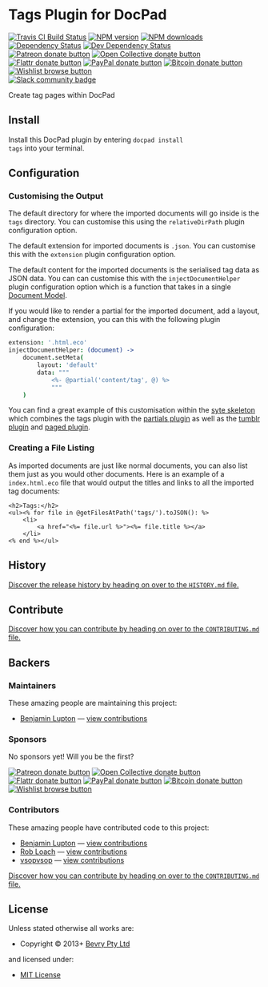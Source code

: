 <!-- TITLE/ -->

<h1>Tags Plugin for DocPad</h1>

<!-- /TITLE -->


<!-- BADGES/ -->

<span class="badge-travisci"><a href="http://travis-ci.org/docpad/docpad-plugin-tags" title="Check this project's build status on TravisCI"><img src="https://img.shields.io/travis/docpad/docpad-plugin-tags/master.svg" alt="Travis CI Build Status" /></a></span>
<span class="badge-npmversion"><a href="https://npmjs.org/package/docpad-plugin-tags" title="View this project on NPM"><img src="https://img.shields.io/npm/v/docpad-plugin-tags.svg" alt="NPM version" /></a></span>
<span class="badge-npmdownloads"><a href="https://npmjs.org/package/docpad-plugin-tags" title="View this project on NPM"><img src="https://img.shields.io/npm/dm/docpad-plugin-tags.svg" alt="NPM downloads" /></a></span>
<span class="badge-daviddm"><a href="https://david-dm.org/docpad/docpad-plugin-tags" title="View the status of this project's dependencies on DavidDM"><img src="https://img.shields.io/david/docpad/docpad-plugin-tags.svg" alt="Dependency Status" /></a></span>
<span class="badge-daviddmdev"><a href="https://david-dm.org/docpad/docpad-plugin-tags#info=devDependencies" title="View the status of this project's development dependencies on DavidDM"><img src="https://img.shields.io/david/dev/docpad/docpad-plugin-tags.svg" alt="Dev Dependency Status" /></a></span>
<br class="badge-separator" />
<span class="badge-patreon"><a href="https://patreon.com/bevry" title="Donate to this project using Patreon"><img src="https://img.shields.io/badge/patreon-donate-yellow.svg" alt="Patreon donate button" /></a></span>
<span class="badge-opencollective"><a href="https://opencollective.com/bevry" title="Donate to this project using Open Collective"><img src="https://img.shields.io/badge/open%20collective-donate-yellow.svg" alt="Open Collective donate button" /></a></span>
<span class="badge-flattr"><a href="https://flattr.com/profile/balupton" title="Donate to this project using Flattr"><img src="https://img.shields.io/badge/flattr-donate-yellow.svg" alt="Flattr donate button" /></a></span>
<span class="badge-paypal"><a href="https://bevry.me/paypal" title="Donate to this project using Paypal"><img src="https://img.shields.io/badge/paypal-donate-yellow.svg" alt="PayPal donate button" /></a></span>
<span class="badge-bitcoin"><a href="https://bevry.me/bitcoin" title="Donate once-off to this project using Bitcoin"><img src="https://img.shields.io/badge/bitcoin-donate-yellow.svg" alt="Bitcoin donate button" /></a></span>
<span class="badge-wishlist"><a href="https://bevry.me/wishlist" title="Buy an item on our wishlist for us"><img src="https://img.shields.io/badge/wishlist-donate-yellow.svg" alt="Wishlist browse button" /></a></span>
<br class="badge-separator" />
<span class="badge-slackin"><a href="https://slack.bevry.me" title="Join this project's slack community"><img src="https://slack.bevry.me/badge.svg" alt="Slack community badge" /></a></span>

<!-- /BADGES -->


<!-- DESCRIPTION/ -->

Create tag pages within DocPad

<!-- /DESCRIPTION -->


<!-- INSTALL/ -->

<h2>Install</h2>

Install this DocPad plugin by entering <code>docpad install tags</code> into your terminal.

<!-- /INSTALL -->


## Configuration

### Customising the Output

The default directory for where the imported documents will go inside is the `tags` directory. You can customise this using the `relativeDirPath` plugin configuration option.

The default extension for imported documents is `.json`. You can customise this with the `extension` plugin configuration option.

The default content for the imported documents is the serialised tag data as JSON data. You can can customise this with the `injectDocumentHelper` plugin configuration option which is a function that takes in a single [Document Model](https://github.com/bevry/docpad/blob/master/src/lib/models/document.coffee).

If you would like to render a partial for the imported document, add a layout, and change the extension, you can this with the following plugin configuration:

``` coffee
extension: '.html.eco'
injectDocumentHelper: (document) ->
	document.setMeta(
		layout: 'default'
		data: """
			<%- @partial('content/tag', @) %>
			"""
	)
```

You can find a great example of this customisation within the [syte skeleton](https://github.com/docpad/syte.docpad) which combines the tags plugin with the [partials plugin](http://docpad.org/plugin/partials) as well as the [tumblr plugin](http://docpad.org/plugin/tumblr) and [paged plugin](http://docpad.org/plugin/paged).


### Creating a File Listing

As imported documents are just like normal documents, you can also list them just as you would other documents. Here is an example of a `index.html.eco` file that would output the titles and links to all the imported tag documents:

``` erb
<h2>Tags:</h2>
<ul><% for file in @getFilesAtPath('tags/').toJSON(): %>
	<li>
		<a href="<%= file.url %>"><%= file.title %></a>
	</li>
<% end %></ul>
```


<!-- HISTORY/ -->

<h2>History</h2>

<a href="https://github.com/docpad/docpad-plugin-tags/blob/master/HISTORY.md#files">Discover the release history by heading on over to the <code>HISTORY.md</code> file.</a>

<!-- /HISTORY -->


<!-- CONTRIBUTE/ -->

<h2>Contribute</h2>

<a href="https://github.com/docpad/docpad-plugin-tags/blob/master/CONTRIBUTING.md#files">Discover how you can contribute by heading on over to the <code>CONTRIBUTING.md</code> file.</a>

<!-- /CONTRIBUTE -->


<!-- BACKERS/ -->

<h2>Backers</h2>

<h3>Maintainers</h3>

These amazing people are maintaining this project:

<ul><li><a href="http://balupton.com">Benjamin Lupton</a> — <a href="https://github.com/docpad/docpad-plugin-tags/commits?author=balupton" title="View the GitHub contributions of Benjamin Lupton on repository docpad/docpad-plugin-tags">view contributions</a></li></ul>

<h3>Sponsors</h3>

No sponsors yet! Will you be the first?

<span class="badge-patreon"><a href="https://patreon.com/bevry" title="Donate to this project using Patreon"><img src="https://img.shields.io/badge/patreon-donate-yellow.svg" alt="Patreon donate button" /></a></span>
<span class="badge-opencollective"><a href="https://opencollective.com/bevry" title="Donate to this project using Open Collective"><img src="https://img.shields.io/badge/open%20collective-donate-yellow.svg" alt="Open Collective donate button" /></a></span>
<span class="badge-flattr"><a href="https://flattr.com/profile/balupton" title="Donate to this project using Flattr"><img src="https://img.shields.io/badge/flattr-donate-yellow.svg" alt="Flattr donate button" /></a></span>
<span class="badge-paypal"><a href="https://bevry.me/paypal" title="Donate to this project using Paypal"><img src="https://img.shields.io/badge/paypal-donate-yellow.svg" alt="PayPal donate button" /></a></span>
<span class="badge-bitcoin"><a href="https://bevry.me/bitcoin" title="Donate once-off to this project using Bitcoin"><img src="https://img.shields.io/badge/bitcoin-donate-yellow.svg" alt="Bitcoin donate button" /></a></span>
<span class="badge-wishlist"><a href="https://bevry.me/wishlist" title="Buy an item on our wishlist for us"><img src="https://img.shields.io/badge/wishlist-donate-yellow.svg" alt="Wishlist browse button" /></a></span>

<h3>Contributors</h3>

These amazing people have contributed code to this project:

<ul><li><a href="http://balupton.com">Benjamin Lupton</a> — <a href="https://github.com/docpad/docpad-plugin-tags/commits?author=balupton" title="View the GitHub contributions of Benjamin Lupton on repository docpad/docpad-plugin-tags">view contributions</a></li>
<li><a href="http://robloach.net">Rob Loach</a> — <a href="https://github.com/docpad/docpad-plugin-tags/commits?author=RobLoach" title="View the GitHub contributions of Rob Loach on repository docpad/docpad-plugin-tags">view contributions</a></li>
<li><a href="https://github.com/vsopvsop">vsopvsop</a> — <a href="https://github.com/docpad/docpad-plugin-tags/commits?author=vsopvsop" title="View the GitHub contributions of vsopvsop on repository docpad/docpad-plugin-tags">view contributions</a></li></ul>

<a href="https://github.com/docpad/docpad-plugin-tags/blob/master/CONTRIBUTING.md#files">Discover how you can contribute by heading on over to the <code>CONTRIBUTING.md</code> file.</a>

<!-- /BACKERS -->


<!-- LICENSE/ -->

<h2>License</h2>

Unless stated otherwise all works are:

<ul><li>Copyright &copy; 2013+ <a href="http://bevry.me">Bevry Pty Ltd</a></li></ul>

and licensed under:

<ul><li><a href="http://spdx.org/licenses/MIT.html">MIT License</a></li></ul>

<!-- /LICENSE -->
